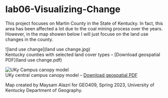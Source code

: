 # lab06-Visualizing-Change

This project focuses on Martin County in the State of Kentucky. In fact, this area has been affected a lot due to the coal mining process over the years. However, in the map showen below I will just focuse on the land use changes in the county. 

![land use change](land use change.jpg)   
Kentucky counties with selected land cover types – [Download geospatial PDF](land use change.pdf)

![UKy Campus canopy model](campus-canopy-model.jpg)   
UKy central campus canopy model – [Download geospatial PDF](campus-canopy-model.pdf)

Map created by Maysam Alazri for GEO409, Spring 2023, University of Kentucky Department of Geography.
